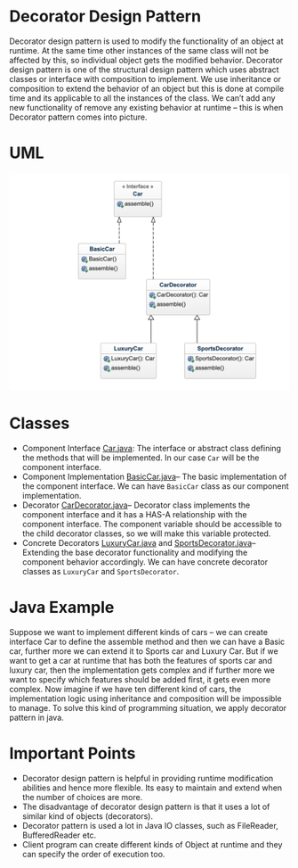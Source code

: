  # Decorator Design Pattern
Decorator design pattern is used to modify the functionality of an object at runtime. At the same time other instances of the same class will not be affected by this, so individual object gets the modified behavior. Decorator design pattern is one of the structural design pattern which uses abstract classes or interface with composition to implement.
We use inheritance or composition to extend the behavior of an object but this is done at compile time and its applicable to all the instances of the class. We can’t add any new functionality of remove any existing behavior at runtime – this is when Decorator pattern comes into picture.

# UML
![Decorator Pattern](example/uml.png)

# Classes
- Component Interface [Car.java](example/Car.java): The interface or abstract class defining the methods that will be implemented. In our case `Car` will be the component interface.
- Component Implementation [BasicCar.java](example/BasicCar.java)– The basic implementation of the component interface. We can have `BasicCar` class as our component implementation.
- Decorator [CarDecorator.java](example/CarDecorator.java)– Decorator class implements the component interface and it has a HAS-A relationship with the component interface. The component variable should be accessible to the child decorator classes, so we will make this variable protected.
- Concrete Decorators [LuxuryCar.java](example/LuxuryCar.java) and [SportsDecorator.java](example/SportsDecorator.java)– Extending the base decorator functionality and modifying the component behavior accordingly. We can have concrete decorator classes as `LuxuryCar` and `SportsDecorator`.

# Java Example
Suppose we want to implement different kinds of cars – we can create interface Car to define the assemble method and then we can have a Basic car, further more we can extend it to Sports car and Luxury Car. 
But if we want to get a car at runtime that has both the features of sports car and luxury car, then the implementation gets complex and if further more we want to specify which features should be added first, it gets even more complex. Now imagine if we have ten different kind of cars, the implementation logic using inheritance and composition will be impossible to manage. To solve this kind of programming situation, we apply decorator pattern in java.

# Important Points
- Decorator design pattern is helpful in providing runtime modification abilities and hence more flexible. Its easy to maintain and extend when the number of choices are more.
- The disadvantage of decorator design pattern is that it uses a lot of similar kind of objects (decorators).
- Decorator pattern is used a lot in Java IO classes, such as FileReader, BufferedReader etc.
- Client program can create different kinds of Object at runtime and they can specify the order of execution too.
